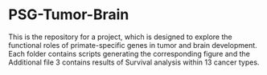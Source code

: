# PSG-Tumor-Brain
This is the repository for a project, which is designed to explore the functional roles of primate-specific genes in tumor and brain development.
Each folder contains scripts generating the corresponding figure and the Additional file 3 contains results of Survival analysis within 13 cancer types.
